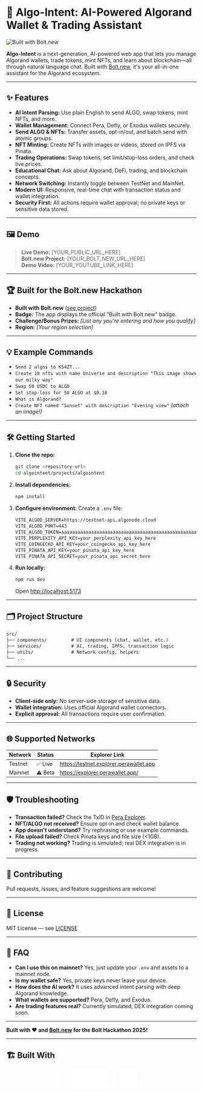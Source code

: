 # 🚀 Algo-Intent: AI-Powered Algorand Wallet & Trading Assistant

![Built with Bolt.new](https://bolt.new/badge.svg)

**Algo-Intent** is a next-generation, AI-powered web app that lets you manage Algorand wallets, trade tokens, mint NFTs, and learn about blockchain—all through natural language chat. Built with [Bolt.new](https://bolt.new), it's your all-in-one assistant for the Algorand ecosystem.

---

## ✨ Features

- **AI Intent Parsing:** Use plain English to send ALGO, swap tokens, mint NFTs, and more.
- **Wallet Management:** Connect Pera, Defly, or Exodus wallets securely.
- **Send ALGO & NFTs:** Transfer assets, opt-in/out, and batch send with atomic groups.
- **NFT Minting:** Create NFTs with images or videos, stored on IPFS via Pinata.
- **Trading Operations:** Swap tokens, set limit/stop-loss orders, and check live prices.
- **Educational Chat:** Ask about Algorand, DeFi, trading, and blockchain concepts.
- **Network Switching:** Instantly toggle between TestNet and MainNet.
- **Modern UI:** Responsive, real-time chat with transaction status and wallet integration.
- **Security First:** All actions require wallet approval; no private keys or sensitive data stored.

---

## 🖼️ Demo

> **Live Demo:** [YOUR_PUBLIC_URL_HERE]  
> **Bolt.new Project:** [YOUR_BOLT_NEW_URL_HERE]  
> **Demo Video:** [YOUR_YOUTUBE_LINK_HERE]

---

## 🏆 Built for the Bolt.new Hackathon

- **Built with Bolt.new** ([see project](https://bolt.new/~/...))
- **Badge:** The app displays the official "Built with Bolt.new" badge.
- **Challenge/Bonus Prizes:** _[List any you're entering and how you qualify]_
- **Region:** _[Your region selection]_

---

## 💡 Example Commands

- `Send 2 algos to K54ZT...`
- `Create 10 nfts with name Universe and description "This image shows our milky way"`
- `Swap 50 USDC to ALGO`
- `Set stop-loss for 50 ALGO at $0.18`
- `What is Algorand?`
- `Create NFT named "Sunset" with description "Evening view"` _(attach an image!)_

---

## 🛠️ Getting Started

1. **Clone the repo:**
   ```bash
   git clone <repository-url>
   cd algointent/projects/algointent
   ```

2. **Install dependencies:**
   ```bash
   npm install
   ```

3. **Configure environment:**
   Create a `.env` file:
   ```env
   VITE_ALGOD_SERVER=https://testnet-api.algonode.cloud
   VITE_ALGOD_PORT=443
   VITE_ALGOD_TOKEN=aaaaaaaaaaaaaaaaaaaaaaaaaaaaaaaaaaaaaaaaaaaaaaaaaaaaaaaaaaaaaaaa
   VITE_PERPLEXITY_API_KEY=your_perplexity_api_key_here
   VITE_COINGECKO_API_KEY=your_coingecko_api_key_here
   VITE_PINATA_API_KEY=your_pinata_api_key_here
   VITE_PINATA_API_SECRET=your_pinata_api_secret_here
   ```

4. **Run locally:**
   ```bash
   npm run dev
   ```
   Open [http://localhost:5173](http://localhost:5173)

---

## 🗂️ Project Structure

```
src/
├── components/         # UI components (chat, wallet, etc.)
├── services/           # AI, trading, IPFS, transaction logic
├── utils/              # Network config, helpers
└── ...
```

---

## 🔒 Security

- **Client-side only:** No server-side storage of sensitive data.
- **Wallet integration:** Uses official Algorand wallet connectors.
- **Explicit approval:** All transactions require user confirmation.

---

## 🌐 Supported Networks

| Network | Status  | Explorer Link                          |
|---------|---------|----------------------------------------|
| Testnet | ✅ Live | https://testnet.explorer.perawallet.app|
| Mainnet | ⚠️ Beta | https://explorer.perawallet.app/       |

---

## 🛡️ Troubleshooting

- **Transaction failed?** Check the TxID in [Pera Explorer](https://testnet.explorer.perawallet.app).
- **NFT/ALGO not received?** Ensure opt-in and check wallet balance.
- **App doesn't understand?** Try rephrasing or use example commands.
- **File upload failed?** Check Pinata keys and file size (<1GB).
- **Trading not working?** Trading is simulated; real DEX integration is in progress.

---

## 🤝 Contributing

Pull requests, issues, and feature suggestions are welcome!

---

## 📜 License

MIT License — see [LICENSE](LICENSE)

---

## 🙋 FAQ

- **Can I use this on mainnet?** Yes, just update your `.env` and assets to a mainnet node.
- **Is my wallet safe?** Yes, private keys never leave your device.
- **How does the AI work?** It uses advanced intent parsing with deep Algorand knowledge.
- **What wallets are supported?** Pera, Defly, and Exodus.
- **Are trading features real?** Currently simulated; DEX integration coming soon.

---

**Built with ❤️ and [Bolt.new](https://bolt.new) for the Bolt Hackathon 2025!**

---

## 🏗️ Built With

<p align="center">
  <img src="./netlify.svg" alt="Netlify" height="48" style="margin-right: 24px;"/>
  <img src="./algorandimage.svg" alt="Algorand" height="48"/>
</p>
